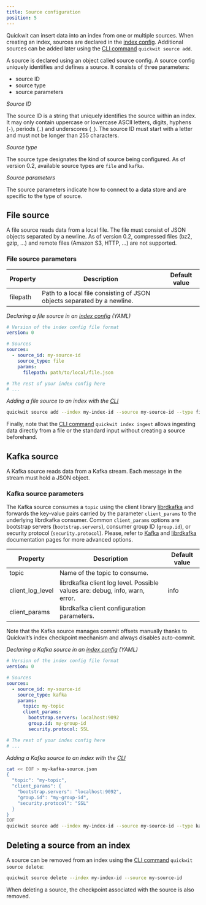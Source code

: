 ```yaml
---
title: Source configuration
position: 5
---
```


Quickwit can insert data into an index from one or multiple sources. When creating an index, sources are declared in the [index config](index-config.md). Additional sources can be added later using the [CLI command](cli.md#source) `quickwit source add`.

A source is declared using an object called source config. A source config uniquely identifies and defines a source. It consists of three parameters:

- source ID
- source type
- source parameters

*Source ID*

The source ID is a string that uniquely identifies the source within an index. It may only contain uppercase or lowercase ASCII letters, digits, hyphens (`-`), periods (`.`) and underscores (`_`). The source ID must start with a letter and must not be longer than 255 characters.

*Source type*

The source type designates the kind of source being configured. As of version 0.2, available source types are `file` and `kafka`.

*Source parameters*

The source parameters indicate how to connect to a data store and are specific to the type of source.

## File source

A file source reads data from a local file. The file must consist of JSON objects separated by a newline. As of version 0.2, compressed files (bz2, gzip, ...) and remote files (Amazon S3, HTTP, ...) are not supported.

### File source parameters

| Property | Description | Default value |
| --- | --- | --- |
| filepath | Path to a local file consisting of JSON objects separated by a newline. |  |

*Declaring a file source in an [index config](index-config.md) (YAML)*

```yaml
# Version of the index config file format
version: 0

# Sources
sources:
  - source_id: my-source-id
    source_type: file
    params:
      filepath: path/to/local/file.json

# The rest of your index config here
# ...
```

*Adding a file source to an index with the [CLI](cli.md#source)*

```bash
quickwit source add --index my-index-id --source my-source-id --type file --params '{"filepath": "path/to/file.json"}'
```

Finally, note that the [CLI command](cli.md#index) `quickwit index ingest` allows ingesting data directly from a file or the standard input without creating a source beforehand.

## Kafka source

A Kafka source reads data from a Kafka stream. Each message in the stream must hold a JSON object.

### Kafka source parameters

The Kafka source consumes a `topic` using the client library [librdkafka](https://github.com/edenhill/librdkafka) and forwards the key-value pairs carried by the parameter `client_params` to the underlying librdkafka consumer. Common `client_params` options are bootstrap servers (`bootstrap.servers`), consumer group ID (`group.id`), or security protocol (`security.protocol`). Please, refer to [Kafka](https://kafka.apache.org/documentation/#consumerconfigs) and [librdkafka](https://github.com/edenhill/librdkafka/blob/master/CONFIGURATION.md) documentation pages for more advanced options.

| Property | Description | Default value |
| --- | --- | --- |
| topic | Name of the topic to consume. |  |
| client_log_level | librdkafka client log level. Possible values are: debug, info, warn, error. | info |
| client_params | librdkafka client configuration parameters. |  |

Note that the Kafka source manages commit offsets manually thanks to Quickwit’s index checkpoint mechanism and always disables auto-commit.

*Declaring a Kafka source in an [index config](index-config.md) (YAML)*


```yaml
# Version of the index config file format
version: 0

# Sources
sources:
  - source_id: my-source-id
    source_type: kafka
    params:
      topic: my-topic
      client_params:
        bootstrap.servers: localhost:9092
        group.id: my-group-id
        security.protocol: SSL

# The rest of your index config here
# ...
```

*Adding a Kafka source to an index with the [CLI](cli.md#source)*

```bash
cat << EOF > my-kafka-source.json
{
  "topic": "my-topic",
  "client_params": {
    "bootstrap.servers": "localhost:9092",
    "group.id": "my-group-id",
    "security.protocol": "SSL"
  }
}
EOF
quickwit source add --index my-index-id --source my-source-id --type kafka --params my-kafka-source.json
```

## Deleting a source from an index
A source can be removed from an index using the [CLI command](cli.md) `quickwit source delete`: 

```bash
quickwit source delete --index my-index-id --source my-source-id
```

When deleting a source, the checkpoint associated with the source is also removed.